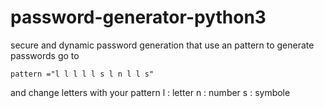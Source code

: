 # password-generator-python3
secure and dynamic password generation that use an pattern to generate passwords
go to 
```
pattern ="l l l l l s l n l l s"
```
and change letters with your pattern 
l : letter
n : number
s : symbole
